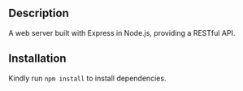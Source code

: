## Description
A web server built with Express in Node.js, providing a RESTful API.

## Installation
Kindly run `npm install` to install dependencies.